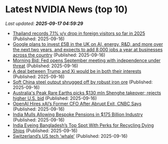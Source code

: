 # Latest NVIDIA News (top 10)
_Last updated: **2025-09-17 04:59:29**_

- [Thailand records 7.1% y/y drop in foreign visitors so far in 2025](https://biztoc.com/x/3ad7cd109fe1f4a0) (Published: 2025-09-16)
- [Google plans to invest £5B in the UK on AI, energy, R&D, and more over the next two years, and expects to add 8,000 jobs a year at businesses across the country](https://biztoc.com/x/69a8013381946a0c) (Published: 2025-09-16)
- [Morning Bid: Fed opens September meeting with independence under threat](https://biztoc.com/x/b4ecc20cecd2f437) (Published: 2025-09-16)
- [A deal between Trump and Xi would be in both their interests](https://www.irishtimes.com/business/2025/09/16/a-deal-between-trump-and-xi-would-be-in-both-their-interests/) (Published: 2025-09-16)
- [Soft China steel output shrugged off by robust iron ore](https://biztoc.com/x/50ecf37df20b8547) (Published: 2025-09-16)
- [Australia's Peak Rare Earths picks $130 mln Shenghe takeover; rejects higher U.S. bid](https://biztoc.com/x/15531332187b5d7e) (Published: 2025-09-16)
- [OpenAI Hires xAI’s Former CFO After Abrupt Exit, CNBC Says](https://biztoc.com/x/84c4cf8ac2884b1e) (Published: 2025-09-16)
- [India Mulls Allowing Bespoke Pensions in $175 Billion Industry](https://biztoc.com/x/db521d40c27c8ff2) (Published: 2025-09-16)
- [India Eyeing Bangladesh’s Top Spot With Perks for Recycling Dying Ships](https://biztoc.com/x/814050917e09fe34) (Published: 2025-09-16)
- [Switzerland’s US tech ‘whale’](https://biztoc.com/x/2515666ecae743f3) (Published: 2025-09-16)
